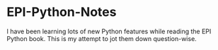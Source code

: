 # EPI-Python-Notes
I have been learning lots of new Python features while reading the EPI Python book. This is my attempt to jot them down question-wise.

